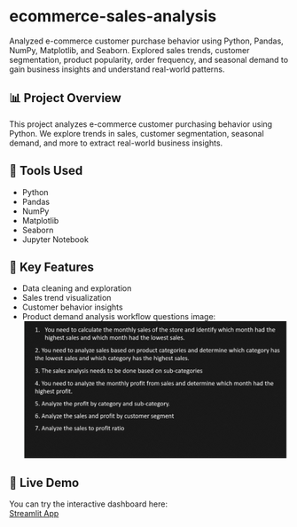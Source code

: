 # ecommerce-sales-analysis
Analyzed e-commerce customer purchase behavior using Python, Pandas, NumPy, Matplotlib, and Seaborn. Explored sales trends, customer segmentation, product popularity, order frequency, and seasonal demand to gain business insights and understand real-world patterns.
## 📊 Project Overview
This project analyzes e-commerce customer purchasing behavior using Python. We explore trends in sales, customer segmentation, seasonal demand, and more to extract real-world business insights.

## 🧰 Tools Used
- Python
- Pandas
- NumPy
- Matplotlib
- Seaborn
- Jupyter Notebook

## 🎯 Key Features
- Data cleaning and exploration
- Sales trend visualization
- Customer behavior insights
- Product demand analysis
workflow questions image:
![Workflow](images/workflow_questions.jpeg)
## 🚀 Live Demo
You can try the interactive dashboard here:  
[Streamlit App](https://ecommerce-sales-analysis-hboin34appzsmvmmbaxrssl.streamlit.app/)
